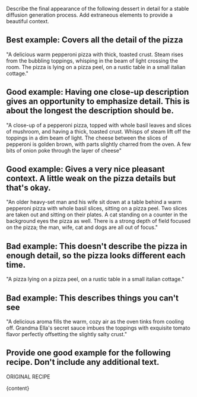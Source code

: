 Describe the final appearance of the following dessert in detail for a stable diffusion generation process. Add extraneous elements to provide a beautiful context.

## Best example: Covers all the detail of the pizza
"A delicious warm pepperoni pizza with thick, toasted crust. Steam rises from the bubbling toppings, whisping in the beam of light crossing the room. The pizza is lying on a pizza peel, on a rustic table in a small italian cottage."

## Good example: Having one close-up description gives an opportunity to emphasize detail. This is about the longest the description should be.
"A close-up of a pepperoni pizza, topped with whole basil leaves and slices of mushroom, and having a thick, toasted crust. Whisps of steam lift off the toppings in a dim beam of light. The cheese between the slices of pepperoni is golden brown, with parts slightly charred from the oven. A few bits of onion poke through the layer of cheese"

## Good example: Gives a very nice pleasant context. A little weak on the pizza details but that's okay.
"An older heavy-set man and his wife sit down at a table behind a warm pepperoni pizza with whole basil slices, sitting on a pizza peel. Two slices are taken out and sitting on their plates. A cat standing on a counter in the background eyes the pizza as well. There is a strong depth of field focused on the pizza; the man, wife, cat and dogs are all out of focus."

## Bad example: This doesn't describe the pizza in enough detail, so the pizza looks different each time.
"A pizza lying on a pizza peel, on a rustic table in a small italian cottage."

## Bad example: This describes things you can't see
"A delicious aroma fills the warm, cozy air as the oven tinks from cooling off. Grandma Ella's secret sauce
imbues the toppings with exquisite tomato flavor perfectly offsetting the slightly salty crust."

Provide one good example for the following recipe. Don't include any additional text.
---
ORIGINAL RECIPE

{content}
